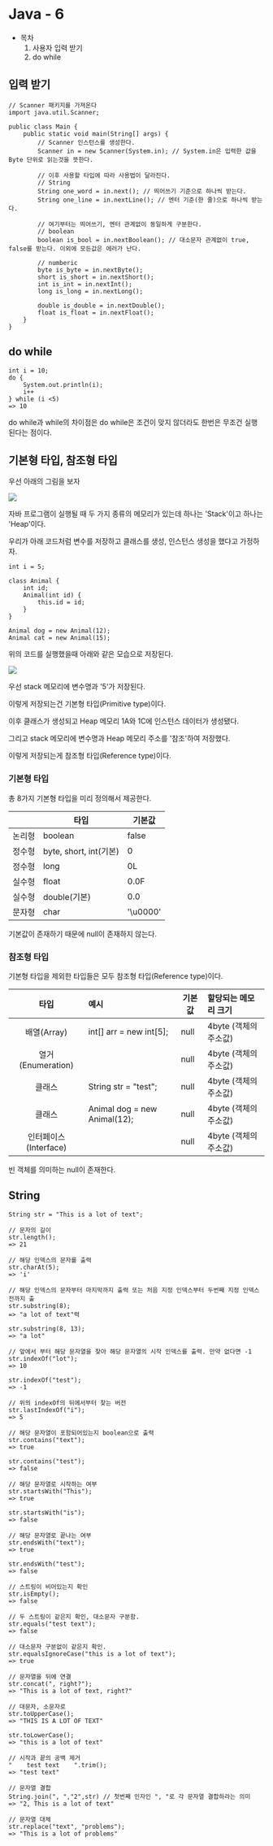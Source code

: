 # Java - 6

- 목차
    1. 사용자 입력 받기
    2. do while

## 입력 받기

```
// Scanner 패키지를 가져온다
import java.util.Scanner;

public class Main {
    public static void main(String[] args) {
        // Scanner 인스턴스를 생성한다.
        Scanner in = new Scanner(System.in); // System.in은 입력한 값을 Byte 단위로 읽는것을 뜻한다.

        // 이후 사용할 타입에 따라 사용법이 달라진다.
        // String
        String one_word = in.next(); // 띄어쓰기 기준으로 하나씩 받는다.
        String one_line = in.nextLine(); // 엔터 기준(한 줄)으로 하나씩 받는다.

        // 여기부터는 띄어쓰기, 엔터 관계없이 동일하게 구분한다.
        // boolean
        boolean is_bool = in.nextBoolean(); // 대소문자 관계없이 true, false를 받는다. 이외에 모든값은 에러가 난다.

        // numberic
        byte is_byte = in.nextByte();
        short is_short = in.nextShort();
        int is_int = in.nextInt();
        long is_long = in.nextLong();

        double is_double = in.nextDouble();
        float is_float = in.nextFloat();
    }
}
```

## do while

```
int i = 10;
do {
    System.out.println(i);
    i++
} while (i <5)
=> 10
```

do while과 while의 차이점은 do while은 조건이 맞지 않더라도 한번은 무조건 실행 된다는 점이다.

## 기본형 타입, 참조형 타입

우선 아래의 그림을 보자

![](https://velog.velcdn.com/images/deonii/post/0c00d323-6c07-4351-9eac-01f08fd7a39a/image.png)

자바 프로그램이 실행될 때 두 가지 종류의 메모리가 있는데 하나는 'Stack'이고 하나는 'Heap'이다.

우리가 아래 코드처럼 변수를 저장하고 클래스를 생성, 인스턴스 생성을 했다고 가정하자.

```
int i = 5;

class Animal {
    int id;
    Animal(int id) {
        this.id = id;
    }
}

Animal dog = new Animal(12);
Animal cat = new Animal(15);
```

위의 코드를 실행했을때 아래와 같은 모습으로 저장된다.

![](https://velog.velcdn.com/images/deonii/post/4ff9bfa4-9a09-4b3c-af91-cf2ae4fcc577/image.png)

우선 stack 메모리에 변수명과 '5'가 저장된다.

이렇게 저장되는건 기본형 타입(Primitive type)이다.

이후 클래스가 생성되고 Heap 메모리 1A와 1C에 인스턴스 데이터가 생성됐다.

그리고 stack 메모리에 변수명과 Heap 메모리 주소를 '참조'하여 저장했다.

이렇게 저장되는게 참조형 타입(Reference type)이다.

### 기본형 타입

총 8가지 기본형 타입을 미리 정의해서 제공한다.

| |타입|기본값|
|:--:|--|--|
|논리형|boolean|false|
| 정수형 |byte, short, int(기본)|0|
|정수형|long|0L|
|실수형|float|0.0F|
|실수형|double(기본)|0.0|
|문자형|char|'\u0000'|

기본값이 존재하기 때문에 null이 존재하지 않는다.

### 참조형 타입

기본형 타입을 제외한 타입들은 모두 참조형 타입(Reference type)이다.

|타입|예시|기본값|할당되는 메모리 크기|
|:--:|:--|--|:--|
|배열(Array)|int[] arr = new int[5];|null| 4byte (객체의 주소값)|
|열거(Enumeration)||null|4byte (객체의 주소값)|
|클래스|String str = "test";|null|4byte (객체의 주소값)|
|클래스|Animal dog = new Animal(12);|null|4byte (객체의 주소값)|
|인터페이스(Interface)||null|4byte (객체의 주소값)|

빈 객체를 의미하는 null이 존재한다.

## String

```
String str = "This is a lot of text";

// 문자의 길이
str.length();
=> 21

// 해당 인덱스의 문자를 출력
str.charAt(5);
=> 'i'

// 해당 인덱스의 문자부터 마지막까지 출력 또는 처음 지정 인덱스부터 두번째 지정 인덱스 전까지 출
str.substring(8);
=> "a lot of text"력

str.substring(8, 13);
=> "a lot"

// 앞에서 부터 해당 문자열을 찾아 해당 문자열의 시작 인덱스를 출력. 만약 없다면 -1
str.indexOf("lot");
=> 10

str.indexOf("test");
=> -1

// 위의 indexOf의 뒤에서부터 찾는 버전
str.lastIndexOf("i");
=> 5

// 해당 문자열이 포함되어있는지 boolean으로 출력
str.contains("text");
=> true

str.contains("test");
=> false

// 해당 문자열로 시작하는 여부
str.startsWith("This");
=> true

str.startsWith("is");
=> false

// 해당 문자열로 끝나는 여부
str.endsWith("text");
=> true

str.endsWith("test");
=> false

// 스트링이 비어있는지 확인
str.isEmpty();
=> false

// 두 스트링이 같은지 확인, 대소문자 구분함.
str.equals("test text");
=> false

// 대소문자 구분없이 같은지 확인.
str.equalsIgnoreCase("this is a lot of text");
=> true

// 문자열을 뒤에 연결
str.concat(", right?");
=> "This is a lot of text, right?"

// 대문자, 소문자로
str.toUpperCase();
=> "THIS IS A LOT OF TEXT"

str.toLowerCase();
=> "this is a lot of text"

// 시작과 끝의 공백 제거
"    test text    ".trim();
=> "test text"

// 문자열 결합
String.join(", ","2",str) // 첫번째 인자인 ", "로 각 문자열 결합하라는 의미
=> "2, This is a lot of text"

// 문자열 대체
str.replace("text", "problems");
=> "This is a lot of problems"
```